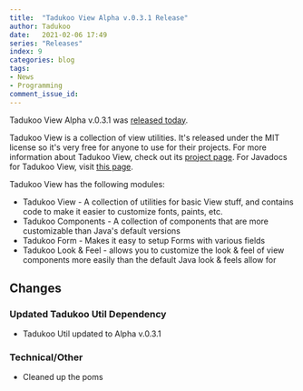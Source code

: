 ```yaml
---
title:  "Tadukoo View Alpha v.0.3.1 Release"
author: Tadukoo
date:   2021-02-06 17:49
series: "Releases"
index: 9
categories: blog
tags: 
- News
- Programming
comment_issue_id: 
---
```

Tadukoo View Alpha v.0.3.1 was [released today](https://github.com/Tadukooverse/TadukooView/releases/tag/v.0.3.1-Alpha).

Tadukoo View is a collection of view utilities. It's released under the MIT license so it's very free for anyone to use for their projects. For more information about 
Tadukoo View, check out its [project page](/projects/TadukooView.html). For Javadocs for Tadukoo View, visit [this page](/docs/TadukooView/current/index.html).

Tadukoo View has the following modules:
- Tadukoo View - A collection of utilities for basic View stuff, and contains code to make it easier to customize fonts, paints, etc.
- Tadukoo Components - A collection of components that are more customizable than Java's default versions
- Tadukoo Form - Makes it easy to setup Forms with various fields
- Tadukoo Look & Feel - allows you to customize the look & feel of view components more easily than the default Java look & feels allow for

## Changes
### Updated Tadukoo Util Dependency
- Tadukoo Util updated to Alpha v.0.3.1

### Technical/Other
* Cleaned up the poms
